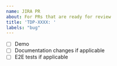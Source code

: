 ```yaml
---
name: JIRA PR
about: For PRs that are ready for review
title: 'TDP-XXXX: '
labels: "bug"
---
```


- [ ] Demo
- [ ] Documentation changes if applicable
- [ ] E2E tests if applicable
